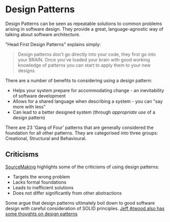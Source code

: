 # Design Patterns

Design Patterns can be seen as repeatable solutions to common problems arising in software design. They provide a great, language-agnostic
way of talking about software architecture.

"Head First Design Patterns" explains simply:

> Design patterns don't go directly into your code, they first go into your BRAIN. Once you've loaded your brain with good working 
knowledge of patterns you can start to apply them to your new designs

There are a number of benefits to considering using a design pattern:

- Helps your system prepare for accommodating change - an inevitability of software development
- Allows for a shared language when describing a system - you can "say more with less"
- Can lead to a better designed system (through *appropriate use* of a design pattern)

There are 23 'Gang of Four' patterns that are generally considered the foundation for all other patterns. They are categorised into three groups: Creational, Structural and Behavioural. 
 
## Criticisms
 
[SourceMaking](https://sourcemaking.com/design_patterns) highlights some of the criticisms of using design patterns:
 
 - Targets the wrong problem
 - Lacks formal foundations
 - Leads to inefficient solutions
 - Does not differ significantly from other abstractions
 
 
Some argue that design patterns ultimately boil down to good software design with careful consideration of SOLID principles.
 [Jeff Atwood also has some thoughts on design patterns](http://blog.codinghorror.com/rethinking-design-patterns/)
